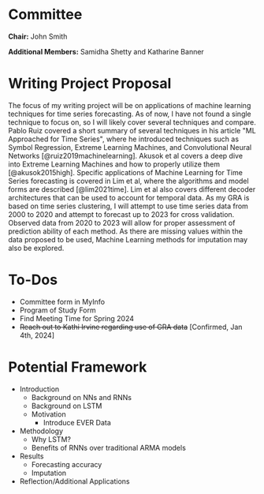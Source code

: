 # Committee  

__Chair:__ John Smith  


__Additional Members:__ Samidha Shetty and Katharine Banner

# Writing Project Proposal 

The focus of my writing project will be on applications of machine learning techniques for time series forecasting. As of now, I have not found a single technique to focus on, so I will likely cover several techniques and compare. Pablo Ruiz covered a short summary of several techniques in his article "ML Approached for Time Series", where he introduced techniques such as Symbol Regression, Extreme Learning Machines, and Convolutional Neural Networks [@ruiz2019machinelearning]. Akusok et al covers a deep dive into Extreme Learning Machines and how to properly utilize them [@akusok2015high]. Specific applications of Machine Learning for Time Series forecasting is covered in Lim et al, where the algorithms and model forms are described [@lim2021time]. Lim et al also covers different decoder architectures that can be used to account for temporal data. As my GRA is based on time series clustering, I will attempt to use time series data from 2000 to 2020 and attempt to forecast up to 2023 for cross validation. Observed data from 2020 to 2023 will allow for proper assessment of prediction ability of each method. As there are missing values within the data proposed to be used, Machine Learning methods for imputation may also be explored.

# To-Dos

  - Committee form in MyInfo
  - Program of Study Form
  - Find Meeting Time for Spring 2024
  - ~~Reach out to Kathi Irvine regarding use of GRA data~~ [Confirmed, Jan 4th, 2024]

# Potential Framework

- Introduction
  - Background on NNs and RNNs
  - Background on LSTM
  - Motivation
    - Introduce EVER Data
- Methodology
  - Why LSTM?
  - Benefits of RNNs over traditional ARMA models
- Results
  - Forecasting accuracy
  - Imputation
- Reflection/Additional Applications
